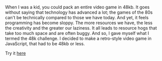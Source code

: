 When I was a kid, you could pack an entire video game in 48kb. It goes without saying that technology has advanced a lot; the games of the 80s can't be technically compared to those we have today. And yet, it feels programming has become sloppy. The more resources we have, the less the creativity and the greater our laziness. It all leads to resource hogs that take too much space and are often buggy. And so, I gave myself what I termed the 48k challenge. I decided to make a retro-style video game in JavaScript, that had to be 48kb or less. 

Try it [here](https://rawcdn.githack.com/LifeIsADeflatingVest/48kChallenge/01e4a0f7d6bc4af275919f5984358d401f86ab99/index.html?min=1)
